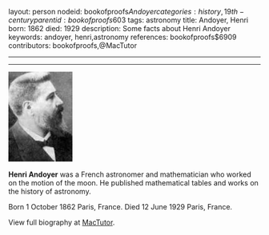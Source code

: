 layout: person
nodeid: bookofproofs$Andoyer
categories: history,19th-century
parentid: bookofproofs$603
tags: astronomy
title: Andoyer, Henri
born: 1862
died: 1929
description: Some facts about Henri Andoyer
keywords: andoyer, henri,astronomy
references: bookofproofs$6909
contributors: bookofproofs,@MacTutor

---


---

![Andoyer.jpg](https://github.com/bookofproofs/bookofproofs.github.io/blob/main/_sources/_assets/images/portraits/Andoyer.jpg?raw=true)

**Henri Andoyer** was a French astronomer and mathematician who worked on the motion of the moon. He published mathematical tables and works on the history of astronomy.

Born 1 October 1862 Paris, France. Died 12 June 1929 Paris, France.


View full biography at [MacTutor](https://mathshistory.st-andrews.ac.uk/Biographies/Andoyer/).